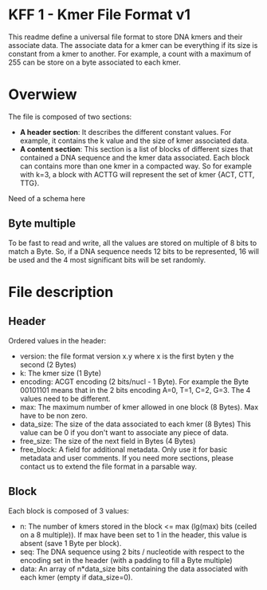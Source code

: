 # KFF 1 - Kmer File Format v1

This readme define a universal file format to store DNA kmers and their associate data.
The associate data for a kmer can be everything if its size is constant from a kmer to another.
For example, a count with a maximum of 255 can be store on a byte associated to each kmer.


# Overwiew

The file is composed of two sections:
* **A header section**: It describes the different constant values.
For example, it contains the k value and the size of kmer associated data.
* **A content section**: This section is a list of blocks of different sizes that contained a DNA sequence and the kmer data associated.
Each block can contains more than one kmer in a compacted way.
So for example with k=3, a block with ACTTG will represent the set of kmer {ACT, CTT, TTG}.

Need of a schema here

## Byte multiple

To be fast to read and write, all the values are stored on multiple of 8 bits to match a Byte.
So, if a DNA sequence needs 12 bits to be represented, 16 will be used and the 4 most significant bits will be set randomly.


# File description

## Header

Ordered values in the header:
* version: the file format version x.y where x is the first byten y the second (2 Bytes)
* k: The kmer size (1 Byte)
* encoding: ACGT encoding (2 bits/nucl - 1 Byte).
For example the Byte 00101101 means that in the 2 bits encoding A=0, T=1, C=2, G=3.
The 4 values need to be different.
* max: The maximum number of kmer allowed in one block (8 Bytes).
Max have to be non zero.
* data_size: The size of the data associated to each kmer (8 Bytes)
This value can be 0 if you don't want to associate any piece of data.
* free_size: The size of the next field in Bytes (4 Bytes)
* free_block: A field for additional metadata. Only use it for basic metadata and user comments.
If you need more sections, please contact us to extend the file format in a parsable way.

## Block

Each block is composed of 3 values:
* n: The number of kmers stored in the block <= max (lg(max) bits (ceiled on a 8 multiple)).
If max have been set to 1 in the header, this value is absent (save 1 Byte per block).
* seq: The DNA sequence using 2 bits / nucleotide with respect to the encoding set in the header (with a padding to fill a Byte multiple)
* data: An array of n\*data_size bits containing the data associated with each kmer (empty if data_size=0).
